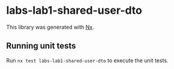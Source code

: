 # labs-lab1-shared-user-dto

This library was generated with [Nx](https://nx.dev).

## Running unit tests

Run `nx test labs-lab1-shared-user-dto` to execute the unit tests.
